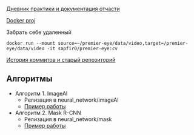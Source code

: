 [Дневник практики и документация отчасти](https://docs.google.com/document/d/1Us4OW8wktNr98LsmdR_614xjYLwfMsDM4rQsbBY_xGU/edit)

[Docker proj](https://cloud.docker.com/u/sapfir0/repository/docker/sapfir0/premier-eye)

Забрать себе удаленный

    docker run --mount source=~/premier-eye/data/video,target=/premier-eye/data/video -it sapfir0/premier-eye:cv 


[История коммитов и старый репозиторий](https://github.com/Sapfir0/videoscan)

## Алгоритмы

* Алгоритм 1. ImageAI
    * Релизация в neural_network/imageAI
    * [Пример работы](https://yadi.sk/d/DAujE-9RKx2Tmg)
* Алгоритм 2. Mask R-CNN
    * Релизация в neural_network/mask
    * [Пример работы](https://yadi.sk/d/TgdGg0hRAFxS8g)